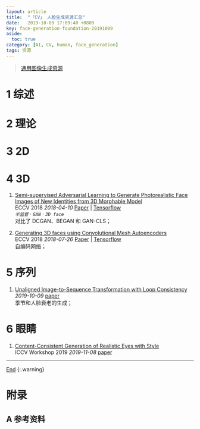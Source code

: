```yaml
---
layout: article
title:  "「CV」 人脸生成资源汇总"
date:   2019-10-09 17:09:40 +0800
key: face-generation-foundation-20191009
aside:
  toc: true
category: [AI, CV, human, face_generation]
tags: 资源
---
```

<span id='head'></span>  
>[通用图像生成资源](/ai/cv/image_generation/2019/03/29/image-generation.html)     


<!--more-->

# 1 综述  
# 2 理论
# 3 2D
# 4 3D
1. [Semi-supervised Adversarial Learning to Generate Photorealistic Face Images of New Identities from 3D Morphable Model](http://cn.arxiv.org/abs/1804.03675)    
ECCV 2018 *2018-04-10* [Paper](https://arxiv.org/abs/1804.03675) | [Tensorflow](https://github.com/barisgecer/facegan)    
*`半监督` · `GAN` · `3D face`*   
对比了 DCGAN、BEGAN 和 GAN-CLS；    

1. [Generating 3D faces using Convolutional Mesh Autoencoders](http://cn.arxiv.org/abs/1807.10267)   
ECCV 2018 *2018-07-26* [Paper](https://arxiv.org/abs/1807.10267) | [Tensorflow](https://github.com/anuragranj/coma)  
自编码网络；    

# 5 序列
1. [Unaligned Image-to-Sequence Transformation with Loop Consistency](http://cn.arxiv.org/abs/1910.04149)     
*2019-10-09* [paper](https://arxiv.org/abs/1910.04149)   
季节和人脸衰老的生成；     

# 6 眼睛
1. [Content-Consistent Generation of Realistic Eyes with Style](http://cn.arxiv.org/abs/1911.03346)      
ICCV Workshop 2019 *2019-11-08* [paper](https://arxiv.org/abs/1911.03346)     

-------------------  
[End](#head)
{:.warning}  


# 附录
## A 参考资料
